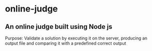 # online-judge
## An online judge built using Node js
Purpose: Validate a solution by executing it on the server,
producing an output file and comparing it with a predefined
correct output
